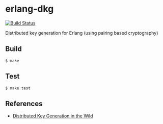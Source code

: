 erlang-dkg
=====
[![Build Status](https://badge.buildkite.com/6933d2231530c47800b727a796af13ac90faabcffbe12af487.svg?branch=master)](https://buildkite.com/helium/erlang-dkg)

Distributed key generation for Erlang (using pairing based cryptography)

Build
-----

    $ make

Test
-----

    $ make test

References
-----

* [Distributed Key Generation in the Wild](https://eprint.iacr.org/2012/377.pdf)
